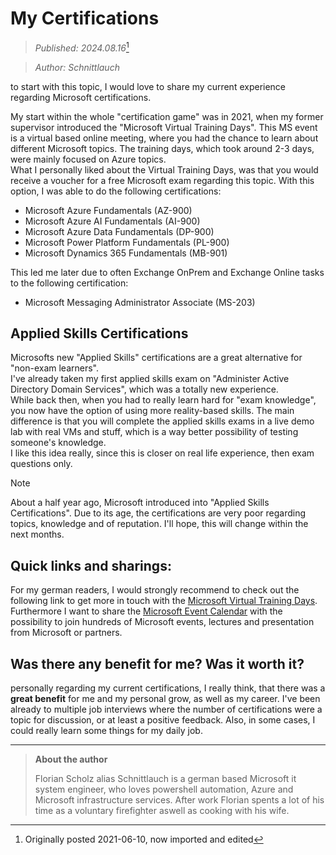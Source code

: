 # My Certifications
> _Published: 2024.08.16_[^1] <br>
[^1]: Originally posted 2021-06-10, now imported and edited
> _Author: Schnittlauch_

to start with this topic, I would love to share my current experience regarding Microsoft certifications.

My start within the whole "certification game" was in 2021, when my former supervisor introduced the "Microsoft Virtual Training Days". 
This MS event is a virtual based online meeting, where you had the chance to learn about different Microsoft topics. 
The training days, which took around 2-3 days, were mainly focused on Azure topics.<br>
What I personally liked about the Virtual Training Days, was that you would receive a voucher for a free Microsoft exam regarding this topic.
With this option, I was able to do the following certifications:
- Microsoft Azure Fundamentals (AZ-900)
- Microsoft Azure AI Fundamentals (AI-900)
- Microsoft Azure Data Fundamentals (DP-900)
- Microsoft Power Platform Fundamentals (PL-900)
- Microsoft Dynamics 365 Fundamentals (MB-901)

This led me later due to often Exchange OnPrem and Exchange Online tasks to the following certification:
- Microsoft Messaging Administrator Associate (MS-203)

## Applied Skills Certifications
Microsofts new "Applied Skills" certifications are a great alternative for "non-exam learners". <br>
I've already taken my first applied skills exam on "Administer Active Directory Domain Services", which was a totally new experience.<br>
While back then, when you had to really learn hard for "exam knowledge", you now have the option of using more reality-based skills.
The main difference is that you will complete the applied skills exams in a live demo lab with real VMs and stuff, which is a way better possibility of testing someone's knowledge.<br>
I like this idea really, since this is closer on real life experience, then exam questions only.

> [!NOTE]
> About a half year ago, Microsoft introduced into "Applied Skills Certifications".
> Due to its age, the certifications are very poor regarding topics, knowledge and of reputation. I'll hope, this will change within the next months.

## Quick links and sharings:
For my german readers, I would strongly recommend to check out the following link to get more in touch with the [Microsoft Virtual Training Days](https://www.microsoft.com/de-de/events-de/virtual-training-days/default.aspx#mavtdaf). <br>
Furthermore I want to share the [Microsoft Event Calendar](https://events.microsoft.com/en-us/allevents/?language=English&clientTimeZone=1?timeperiod=next30Days?isSharedInLocalViewMode=false) with the possibility to join hundreds of Microsoft events, lectures and presentation from Microsoft or partners.


## Was there any benefit for me? Was it worth it?
personally regarding my current certifications, I really think, that there was a **great benefit** for me and my personal grow, as well as my career.
I've been already to multiple job interviews where the number of certifications were a topic for discussion, or at least a positive feedback.
Also, in some cases, I could really learn some things for my daily job.

---
> **About the author**
> 
> Florian Scholz alias Schnittlauch is a german based Microsoft it system engineer, who loves powershell automation, Azure and Microsoft infrastructure services.
> After work Florian spents a lot of his time as a voluntary firefighter aswell as cooking with his wife.
